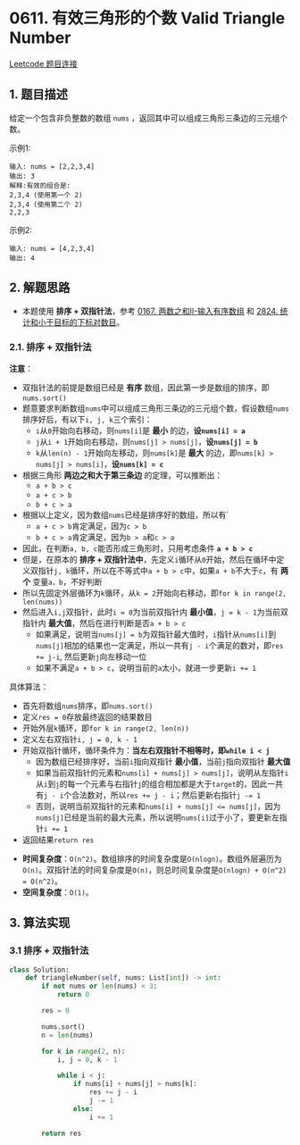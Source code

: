 # 0611. 有效三角形的个数 Valid Triangle Number
[Leetcode 题目连接](https://leetcode.cn/problems/valid-triangle-number/)

## 1. 题目描述

给定一个包含非负整数的数组 `nums` ，返回其中可以组成三角形三条边的三元组个数。

示例1:
```
输入: nums = [2,2,3,4]
输出: 3
解释:有效的组合是: 
2,3,4 (使用第一个 2)
2,3,4 (使用第二个 2)
2,2,3
```

示例2:
```
输入: nums = [4,2,3,4]
输出: 4
```

## 2. 解题思路
- 本题使用 **排序 + 双指针法**，参考 [0167. 两数之和II-输入有序数组](/leetcode/0167_两数之和II-输入有序数组.md) 和 [2824. 统计和小于目标的下标对数目](/leetcode/2824_统计和小于目标的下标对数目.md)。

### 2.1. 排序 + 双指针法
**注意**：
- 双指针法的前提是数组已经是 **有序** 数组，因此第一步是数组的排序，即`nums.sort()`
- 题意要求判断数组`nums`中可以组成三角形三条边的三元组个数，假设数组`nums`排序好后，有以下`i, j, k`三个索引：
  - `i`从`0`开始向右移动，则`nums[i]`是 **最小** 的边，**设`nums[i] = a`**
  - `j`从`i + 1`开始向右移动，则`nums[j] > nums[j]`，**设`nums[j] = b`**
  - `k`从`len(n) - 1`开始向左移动，则`nums[k]`是 **最大** 的边，即`nums[k] > nums[j] > nums[i]`，**设`nums[k] = c`**
- 根据三角形 **两边之和大于第三条边** 的定理，可以推断出：
  - `a + b > c`
  - `a + c > b`
  - `b + c > a`
- 根据以上定义，因为数组`nums`已经是排序好的数组，所以有`
  - `a + c > b`肯定满足，因为`c > b`
  - `b + c > a`肯定满足，因为`b > a`和`c > a`
- 因此，在判断`a, b, c`能否形成三角形时，只用考虑条件 **`a + b > c`**
- 但是，在原本的 **排序 + 双指针法中**，先定义`i`循环从`0`开始，然后在循环中定义双指针`j, k`循环，所以在不等式中`a + b > c`中，如果`a + b`不大于`c`，有 **两个** 变量`a，b`，不好判断
- 所以先固定外层循环为`k`循环，从`k = 2`开始向右移动，即`for k in range(2, len(nums))`
- 然后进入`i,j`双指针，此时`i = 0`为当前双指针内 **最小值**，`j = k - 1`为当前双指针内 **最大值**，然后在进行判断是否`a + b > c`
  - 如果满足，说明当`nums[j] = b`为双指针最大值时，`i`指针从`nums[i]`到`nums[j]`相加的结果也一定满足，所以一共有`j - i`个满足的数对，即`res += j-i`, 然后更新`j`向左移动一位
  - 如果不满足`a + b > c`，说明当前的`a`太小，就进一步更新`i += 1`

具体算法：
- 首先将数组`nums`排序，即`nums.sort()`
- 定义`res = 0`存放最终返回的结果数目
- 开始外层`k`循环，即`for k in range(2, len(n))`
- 定义左右双指针`i, j = 0, k - 1`
- 开始双指针循环，循环条件为：**当左右双指针不相等时，即`while i < j`**
  - 因为数组已经排序好，当前`i`指向双指针 **最小值**，当前`j`指向双指针 **最大值**
  - 如果当前双指针的元素和`nums[i] + nums[j] > nums[j]`，说明从左指针`i`从`i`到`j`的每一个元素与右指针`j`的组合相加都是大于`target`的，因此一共有`j - i`个合法数对，所以`res += j - i`；然后更新右指针`j -= 1`
  - 否则，说明当前双指针的元素和`nums[i] + nums[j] <= nums[j]`，因为`nums[j]`已经是当前的最大元素，所以说明`nums[i]`过于小了，要更新左指针`i += 1`
- 返回结果`return res`

* **时间复杂度**：`O(n^2)`。数组排序的时间复杂度是`O(nlogn)`。数组外层遍历为`O(n)`。双指针法的时间复杂度是`O(n)`，则总时间复杂度是`O(nlogn) + O(n^2) = O(n^2)`。
* **空间复杂度**：`O(1)`。

## 3. 算法实现
### 3.1 排序 + 双指针法
```Python
class Solution:
    def triangleNumber(self, nums: List[int]) -> int:
        if not nums or len(nums) < 3:
            return 0

        res = 0

        nums.sort()
        n = len(nums)

        for k in range(2, n):
            i, j = 0, k - 1

            while i < j:
                if nums[i] + nums[j] > nums[k]:
                    res += j - i
                    j -= 1
                else:
                    i += 1

        return res
```
